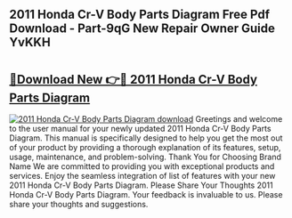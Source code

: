 ## 2011 Honda Cr-V Body Parts Diagram Free Pdf Download - Part-9qG New Repair Owner Guide YvKKH

# <h2><a href="http://dft31v.blite.top/?on=2011+Honda+Cr-V+Body+Parts+Diagram">🔗Download New 👉🔴 2011 Honda Cr-V Body Parts Diagram</a></h2>

[![2011 Honda Cr-V Body Parts Diagram download](https://i.imgur.com/lujVjoI.png)](http://dft31v.blite.top/?on=2011+Honda+Cr-V+Body+Parts+Diagram)
Greetings and welcome to the user manual for your newly updated 2011 Honda Cr-V Body Parts Diagram. This manual is specifically designed to help you get the most out of your product by providing a thorough explanation of its features, setup, usage, maintenance, and problem-solving. Thank You for Choosing Brand Name We are committed to providing you with exceptional products and services. Enjoy the seamless integration of list of features with your new 2011 Honda Cr-V Body Parts Diagram. Please Share Your Thoughts 2011 Honda Cr-V Body Parts Diagram. Your feedback is invaluable to us. Please share your thoughts and suggestions.
